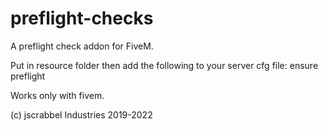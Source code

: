 # preflight-checks
A preflight check addon for FiveM.

Put in resource folder then add the following to your server cfg file:
ensure preflight

Works only with fivem.

(c) jscrabbel Industries 2019-2022
